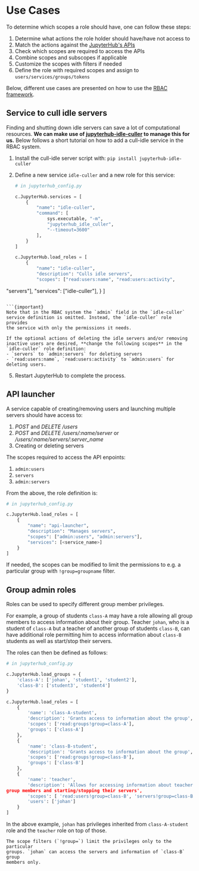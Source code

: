 
# Use Cases

To determine which scopes a role should have, one can follow these steps:

1. Determine what actions the role holder should have/have not access to
2. Match the actions against the [JupyterHub's 
APIs](../reference/rest-api.rst)
3. Check which scopes are required to access the APIs
4. Combine scopes and subscopes if applicable
5. Customize the scopes with filters if needed
6. Define the role with required scopes and assign to 
`users/services/groups/tokens`

Below, different use cases are presented on how to use the [RBAC 
framework](https://en.wikipedia.org/wiki/Role-based_access_control).

## Service to cull idle servers

Finding and shutting down idle servers can save a lot of computational 
resources.
**We can make use of 
[jupyterhub-idle-culler](https://github.com/jupyterhub/jupyterhub-idle-culler) 
to manage this for us.**
Below follows a short tutorial on how to add a cull-idle service in the 
RBAC system.

1. Install the cull-idle server script with: 
`pip install jupyterhub-idle-culler`
4. Define a new service `idle-culler` and a new role for this service:

   ```python
   # in jupyterhub_config.py

   c.JupyterHub.services = [
       {
           "name": "idle-culler",
           "command": [
               sys.executable, "-m",
               "jupyterhub_idle_culler",
               "--timeout=3600"
           ],
       }
   ]

   c.JupyterHub.load_roles = [
       {
           "name": "idle-culler",
           "description": "Culls idle servers",
           "scopes": ["read:users:name", "read:users:activity", 
"servers"],
           "services": ["idle-culler"],
       }
   ]
   ```

   ```{important}
   Note that in the RBAC system the `admin` field in the `idle-culler` 
service definition is omitted. Instead, the `idle-culler` role provides 
the service with only the permissions it needs.

   If the optional actions of deleting the idle servers and/or removing 
inactive users are desired, **change the following scopes** in the 
`idle-culler` role definition:
   - `servers` to `admin:servers` for deleting servers
   - `read:users:name`, `read:users:activity` to `admin:users` for 
deleting users.
   ```

5. Restart JupyterHub to complete the process.

## API launcher

A service capable of creating/removing users and launching multiple 
servers should have access to:

1. _POST_ and _DELETE /users_
2. _POST_ and _DELETE /users/:name/server_ or 
_/users/:name/servers/:server_name_
3. Creating or deleting servers

The scopes required to access the API enpoints:

1. `admin:users`
2. `servers`
3. `admin:servers`

From the above, the role definition is:

```python
# in jupyterhub_config.py

c.JupyterHub.load_roles = [
    {
        "name": "api-launcher",
        "description": "Manages servers",
        "scopes": ["admin:users", "admin:servers"],
        "services": [<service_name>]
    }
]
```

If needed, the scopes can be modified to limit the permissions to e.g. a 
particular group with `!group=groupname` filter.

## Group admin roles

Roles can be used to specify different group member privileges.

For example, a group of students `class-A` may have a role allowing all 
group members to access information about their group. Teacher `johan`, 
who is a student of `class-A` but a teacher of another group of students 
`class-B`, can have additional role permitting him to access information 
about `class-B` students as well as start/stop their servers.

The roles can then be defined as follows:

```python
# in jupyterhub_config.py

c.JupyterHub.load_groups = {
    'class-A': ['johan', 'student1', 'student2'],
    'class-B': ['student3', 'student4']
}

c.JupyterHub.load_roles = [
    {
        'name': 'class-A-student',
        'description': 'Grants access to information about the group',
        'scopes': ['read:groups!group=class-A'],
        'groups': ['class-A']
    },
    {
        'name': 'class-B-student',
        'description': 'Grants access to information about the group',
        'scopes': ['read:groups!group=class-B'],
        'groups': ['class-B']
    },
    {
        'name': 'teacher',
        'description': 'Allows for accessing information about teacher 
group members and starting/stopping their servers',
        'scopes': [ 'read:users!group=class-B', 'servers!group=class-B'],
        'users': ['johan']
    }
]
```

In the above example, `johan` has privileges inherited from 
`class-A-student` role and the `teacher` role on top of those.

```{note}
The scope filters (`!group=`) limit the privileges only to the particular 
groups. `johan` can access the servers and information of `class-B` group 
members only.
```
